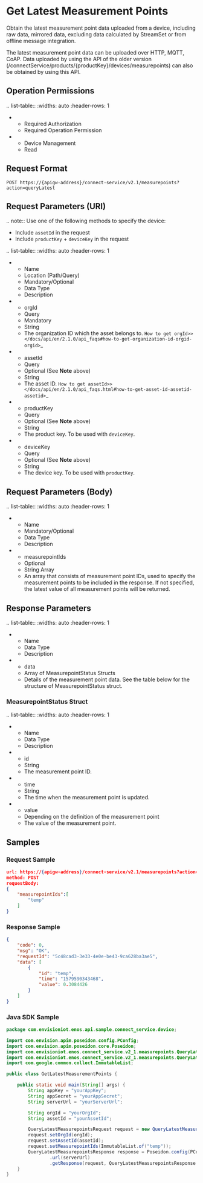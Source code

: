 # Get Latest Measurement Points

Obtain the latest measurement point data uploaded from a device, including raw data, mirrored data, excluding data calculated by StreamSet or from offline message integration.

The latest measurement point data can be uploaded over HTTP, MQTT, CoAP. Data uploaded by using the API of the older version (/connectService/products/{productKey}/devices/measurepoints) can also be obtained by using this API.

## Operation Permissions

.. list-table::
   :widths: auto
   :header-rows: 1

   * - Required Authorization
     - Required Operation Permission
   * - Device Management
     - Read

## Request Format

```
POST https://{apigw-address}/connect-service/v2.1/measurepoints?action=queryLatest
```

## Request Parameters (URI)

.. note:: Use one of the following methods to specify the device:

   - Include ``assetId`` in the request
   - Include ``productKey`` + ``deviceKey`` in the request

.. list-table::
   :widths: auto
   :header-rows: 1

   * - Name
     - Location (Path/Query)
     - Mandatory/Optional
     - Data Type
     - Description
   * - orgId
     - Query
     - Mandatory
     - String
     - The organization ID which the asset belongs to. `How to get orgId>> </docs/api/en/2.1.0/api_faqs#how-to-get-organization-id-orgid-orgid>`_
   * - assetId
     - Query
     - Optional (See **Note** above)
     - String
     - The asset ID. `How to get assetId>> </docs/api/en/2.1.0/api_faqs.html#how-to-get-asset-id-assetid-assetid>`_
   * - productKey
     - Query
     - Optional (See **Note** above)
     - String
     - The product key. To be used with ``deviceKey``.
   * - deviceKey
     - Query
     - Optional (See **Note** above)
     - String
     - The device key. To be used with ``productKey``.

## Request Parameters (Body)

.. list-table::
   :widths: auto
   :header-rows: 1

   * - Name
     - Mandatory/Optional
     - Data Type
     - Description
   * - measurepointIds
     - Optional
     - String Array
     - An array that consists of measurement point IDs, used to specify the measurement points to be included in the response. If not specified, the latest value of all measurement points will be returned.

## Response Parameters

.. list-table::
   :widths: auto
   :header-rows: 1

   * - Name
     - Data Type
     - Description
   * - data
     - Array of MeasurepointStatus Structs
     - Details of the measurement point data. See the table below for the structure of MeasurepointStatus struct.


### MeasurepointStatus Struct

.. list-table::
   :widths: auto
   :header-rows: 1

   * - Name
     - Data Type
     - Description
   * - id
     - String
     - The measurement point ID.
   * - time
     - String
     - The time when the measurement point is updated.
   * - value
     - Depending on the definition of the measurement point
     - The value of the measurement point.



## Samples

### Request Sample

```json
url: https://{apigw-address}/connect-service/v2.1/measurepoints?action=queryLatest&orgId=yourOrgId&assetId=yourAssetId
method: POST
requestBody:
{
	"measurepointIds":[
		"temp"
	]
}
```
### Response Sample

```json
{
    "code": 0,
    "msg": "OK",
    "requestId": "5c48cad3-3e33-4e0e-be43-9ca628ba3ae5",
    "data": [
        {
            "id": "temp",
            "time": "1579590343468",
            "value": 0.3084426
        }
    ]
}

```

### Java SDK Sample

```java
package com.envisioniot.enos.api.sample.connect_service.device;

import com.envision.apim.poseidon.config.PConfig;
import com.envision.apim.poseidon.core.Poseidon;
import com.envisioniot.enos.connect_service.v2_1.measurepoints.QueryLatestMeasurepointsRequest;
import com.envisioniot.enos.connect_service.v2_1.measurepoints.QueryLatestMeasurepointsResponse;
import com.google.common.collect.ImmutableList;

public class GetLatestMeasurementPoints {

    public static void main(String[] args) {
        String appKey = "yourAppKey";
        String appSecret = "yourAppSecret";
        String serverUrl = "yourServerUrl";

        String orgId = "yourOrgId";
        String assetId = "yourAssetId";

        QueryLatestMeasurepointsRequest request = new QueryLatestMeasurepointsRequest();
        request.setOrgId(orgId);
        request.setAssetId(assetId);
        request.setMeasurepointIds(ImmutableList.of("temp"));
        QueryLatestMeasurepointsResponse response = Poseidon.config(PConfig.init().appKey(appKey).appSecret(appSecret).debug())
                .url(serverUrl)
                .getResponse(request, QueryLatestMeasurepointsResponse.class);
    }
}
```
